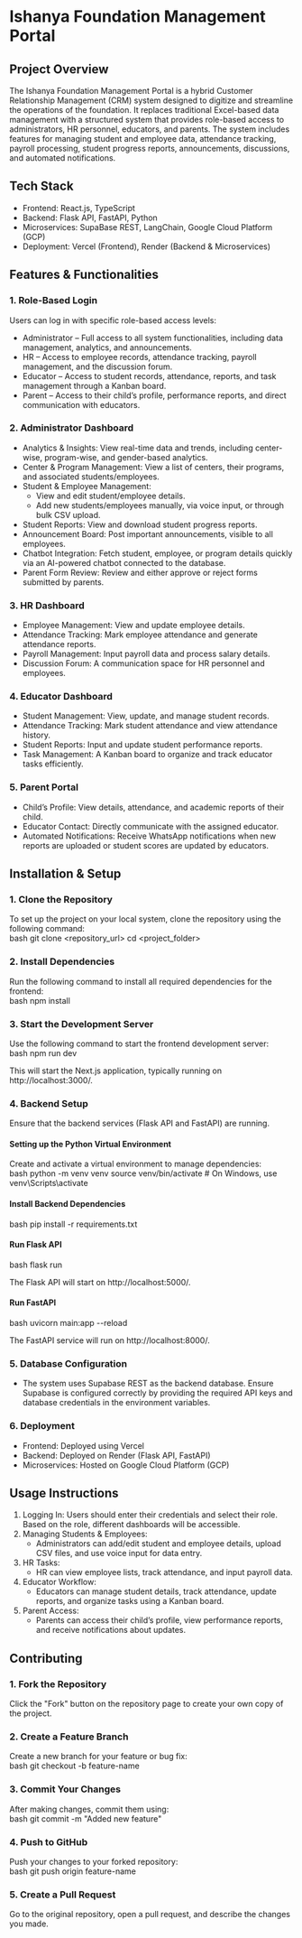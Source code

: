 # Ishanya Foundation Management Portal  

## Project Overview  
The Ishanya Foundation Management Portal is a hybrid Customer Relationship Management (CRM) system designed to digitize and streamline the operations of the foundation. It replaces traditional Excel-based data management with a structured system that provides role-based access to administrators, HR personnel, educators, and parents. The system includes features for managing student and employee data, attendance tracking, payroll processing, student progress reports, announcements, discussions, and automated notifications.  

## Tech Stack  
- Frontend: React.js, TypeScript  
- Backend: Flask API, FastAPI, Python  
- Microservices: SupaBase REST, LangChain, Google Cloud Platform (GCP)  
- Deployment: Vercel (Frontend), Render (Backend & Microservices)  

## Features & Functionalities  

### 1. Role-Based Login  
Users can log in with specific role-based access levels:  
- Administrator – Full access to all system functionalities, including data management, analytics, and announcements.  
- HR – Access to employee records, attendance tracking, payroll management, and the discussion forum.  
- Educator – Access to student records, attendance, reports, and task management through a Kanban board.  
- Parent – Access to their child’s profile, performance reports, and direct communication with educators.  

### 2. Administrator Dashboard  
- Analytics & Insights: View real-time data and trends, including center-wise, program-wise, and gender-based analytics.  
- Center & Program Management: View a list of centers, their programs, and associated students/employees.  
- Student & Employee Management:  
  - View and edit student/employee details.  
  - Add new students/employees manually, via voice input, or through bulk CSV upload.  
- Student Reports: View and download student progress reports.  
- Announcement Board: Post important announcements, visible to all employees.  
- Chatbot Integration: Fetch student, employee, or program details quickly via an AI-powered chatbot connected to the database.  
- Parent Form Review: Review and either approve or reject forms submitted by parents.  

### 3. HR Dashboard  
- Employee Management: View and update employee details.  
- Attendance Tracking: Mark employee attendance and generate attendance reports.  
- Payroll Management: Input payroll data and process salary details.  
- Discussion Forum: A communication space for HR personnel and employees.  

### 4. Educator Dashboard  
- Student Management: View, update, and manage student records.  
- Attendance Tracking: Mark student attendance and view attendance history.  
- Student Reports: Input and update student performance reports.  
- Task Management: A Kanban board to organize and track educator tasks efficiently.  

### 5. Parent Portal  
- Child’s Profile: View details, attendance, and academic reports of their child.  
- Educator Contact: Directly communicate with the assigned educator.  
- Automated Notifications: Receive WhatsApp notifications when new reports are uploaded or student scores are updated by educators.  

## Installation & Setup  

### 1. Clone the Repository  
To set up the project on your local system, clone the repository using the following command:  
bash
git clone <repository_url>
cd <project_folder>


### 2. Install Dependencies  
Run the following command to install all required dependencies for the frontend:  
bash
npm install


### 3. Start the Development Server  
Use the following command to start the frontend development server:  
bash
npm run dev

This will start the Next.js application, typically running on http://localhost:3000/.  

### 4. Backend Setup  
Ensure that the backend services (Flask API and FastAPI) are running.  

#### Setting up the Python Virtual Environment  
Create and activate a virtual environment to manage dependencies:  
bash
python -m venv venv
source venv/bin/activate  # On Windows, use venv\Scripts\activate


#### Install Backend Dependencies  
bash
pip install -r requirements.txt


#### Run Flask API  
bash
flask run

The Flask API will start on http://localhost:5000/.  

#### Run FastAPI  
bash
uvicorn main:app --reload

The FastAPI service will run on http://localhost:8000/.  

### 5. Database Configuration  
- The system uses Supabase REST as the backend database. Ensure Supabase is configured correctly by providing the required API keys and database credentials in the environment variables.  

### 6. Deployment  
- Frontend: Deployed using Vercel  
- Backend: Deployed on Render (Flask API, FastAPI)  
- Microservices: Hosted on Google Cloud Platform (GCP)  

## Usage Instructions  

1. Logging In: Users should enter their credentials and select their role. Based on the role, different dashboards will be accessible.  
2. Managing Students & Employees:  
   - Administrators can add/edit student and employee details, upload CSV files, and use voice input for data entry.  
3. HR Tasks:  
   - HR can view employee lists, track attendance, and input payroll data.  
4. Educator Workflow:  
   - Educators can manage student details, track attendance, update reports, and organize tasks using a Kanban board.  
5. Parent Access:  
   - Parents can access their child’s profile, view performance reports, and receive notifications about updates.  

## Contributing  

### 1. Fork the Repository  
Click the "Fork" button on the repository page to create your own copy of the project.  

### 2. Create a Feature Branch  
Create a new branch for your feature or bug fix:  
bash
git checkout -b feature-name


### 3. Commit Your Changes  
After making changes, commit them using:  
bash
git commit -m "Added new feature"


### 4. Push to GitHub  
Push your changes to your forked repository:  
bash
git push origin feature-name


### 5. Create a Pull Request  
Go to the original repository, open a pull request, and describe the changes you made.
